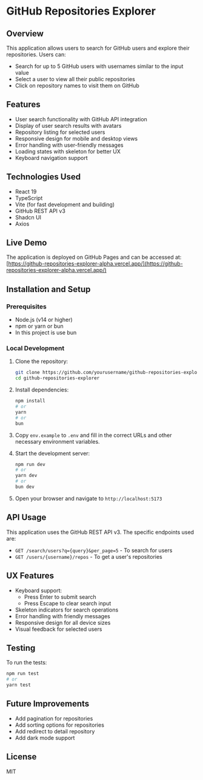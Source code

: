 # GitHub Repositories Explorer

## Overview

This application allows users to search for GitHub users and explore their repositories. Users can:

- Search for up to 5 GitHub users with usernames similar to the input value
- Select a user to view all their public repositories
- Click on repository names to visit them on GitHub

## Features

- User search functionality with GitHub API integration
- Display of user search results with avatars
- Repository listing for selected users
- Responsive design for mobile and desktop views
- Error handling with user-friendly messages
- Loading states with skeleton for better UX
- Keyboard navigation support

## Technologies Used

- React 19
- TypeScript
- Vite (for fast development and building)
- GitHub REST API v3
- Shadcn UI
- Axios

## Live Demo

The application is deployed on GitHub Pages and can be accessed at: [https://github-repositories-explorer-alpha.vercel.app/](https://github-repositories-explorer-alpha.vercel.app/)

## Installation and Setup

### Prerequisites

- Node.js (v14 or higher)
- npm or yarn or bun
- In this project is use bun

### Local Development

1. Clone the repository:

   ```bash
   git clone https://github.com/yourusername/github-repositories-explorer.git
   cd github-repositories-explorer
   ```

2. Install dependencies:

   ```bash
   npm install
   # or
   yarn
   # or
   bun
   ```

3. Copy `env.example` to `.env` and fill in the correct URLs and other necessary environment variables.

4. Start the development server:

   ```bash
   npm run dev
   # or
   yarn dev
   # or
   bun dev
   ```

5. Open your browser and navigate to `http://localhost:5173`

## API Usage

This application uses the GitHub REST API v3. The specific endpoints used are:

- `GET /search/users?q={query}&per_page=5` - To search for users
- `GET /users/{username}/repos` - To get a user's repositories

## UX Features

- Keyboard support:
  - Press Enter to submit search
  - Press Escape to clear search input
- Skeleton indicators for search operations
- Error handling with friendly messages
- Responsive design for all device sizes
- Visual feedback for selected users

## Testing

To run the tests:

```bash
npm run test
# or
yarn test
```

## Future Improvements

- Add pagination for repositories
- Add sorting options for repositories
- Add redirect to detail repository
- Add dark mode support

## License

MIT

